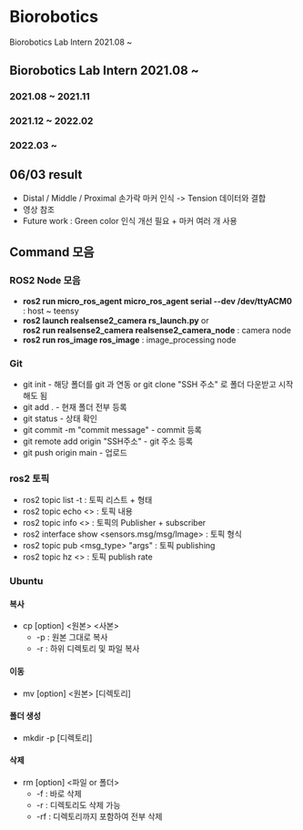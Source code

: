 # Biorobotics
Biorobotics Lab Intern 2021.08 ~


## Biorobotics Lab Intern 2021.08 ~
### 2021.08 ~ 2021.11

### 2021.12 ~ 2022.02

### 2022.03 ~ 
## 06/03 result
* Distal / Middle / Proximal 손가락 마커 인식 -> Tension 데이터와 결합
* 영상 참조
* Future work : Green color 인식 개선 필요 + 마커 여러 개 사용

## Command 모음

### ROS2 Node 모음
* **ros2 run micro_ros_agent micro_ros_agent serial --dev /dev/ttyACM0** : host ~ teensy
* **ros2 launch realsense2_camera rs_launch.py**  or  
  **ros2 run realsense2_camera realsense2_camera_node** : camera node
* **ros2 run ros_image ros_image** : image_processing node

### Git  
* git init - 해당 폴더를 git 과 연동 or git clone "SSH 주소" 로 폴더 다운받고 시작해도 됨  
* git add . - 현재 폴더 전부 등록  
* git status - 상태 확인  
* git commit -m "commit message" - commit 등록  
* git remote add origin "SSH주소" - git 주소 등록  
* git push origin main - 업로드  

### ros2 토픽  
* ros2 topic list -t : 토픽 리스트 + 형태  
* ros2 topic echo <> : 토픽 내용  
* ros2 topic info <> : 토픽의 Publisher + subscriber  
* ros2 interface show <sensors.msg/msg/Image> : 토픽 형식  
* ros2 topic pub <topic name> <msg_type> "args" : 토픽 publishing  
* ros2 topic hz <> : 토픽 publish rate  

### Ubuntu  
#### 복사
* cp [option] <원본> <사본>  
  * -p : 원본 그대로 복사  
  * -r : 하위 디렉토리 및 파일 복사  
  
#### 이동
* mv [option] <원본> [디렉토리]  

#### 폴더 생성
* mkdir -p [디렉토리]  

#### 삭제
* rm [option] <파일 or 폴더>  
  * -f : 바로 삭제
  * -r : 디렉토리도 삭제 가능
  * -rf : 디렉토리까지 포함하여 전부 삭제

